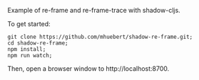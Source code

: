 Example of re-frame and re-frame-trace with shadow-cljs.

To get started:

```
git clone https://github.com/mhuebert/shadow-re-frame.git;
cd shadow-re-frame;
npm install;
npm run watch;
```

Then, open a browser window to http://localhost:8700.